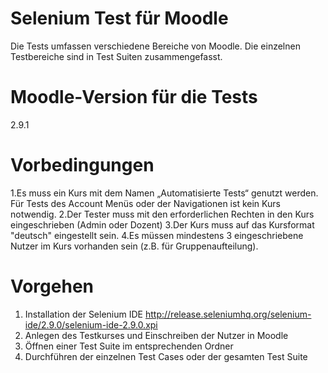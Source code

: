 Selenium Test für Moodle
========================
Die Tests umfassen verschiedene Bereiche von Moodle.
Die einzelnen Testbereiche sind in Test Suiten zusammengefasst.

Moodle-Version für die Tests
============================
2.9.1

Vorbedingungen
==============
1.Es muss ein Kurs mit dem Namen „Automatisierte Tests“ genutzt werden. Für Tests des Account Menüs oder der Navigationen ist kein Kurs notwendig.
2.Der Tester muss mit den erforderlichen Rechten in den Kurs eingeschrieben (Admin oder Dozent)
3.Der Kurs muss auf das Kursformat "deutsch" eingestellt sein.
4.Es müssen mindestens 3 eingeschriebene Nutzer im Kurs vorhanden sein (z.B. für Gruppenaufteilung).

Vorgehen
========
1. Installation der Selenium IDE
http://release.seleniumhq.org/selenium-ide/2.9.0/selenium-ide-2.9.0.xpi
2. Anlegen des Testkurses und Einschreiben der Nutzer in Moodle
3. Öffnen einer Test Suite im entsprechenden Ordner
4. Durchführen der einzelnen Test Cases oder der gesamten Test Suite
